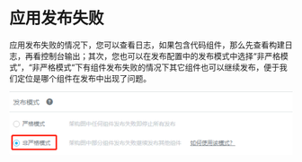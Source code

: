# 应用发布失败

应用发布失败的情况下，您可以查看日志，如果包含代码组件，那么先查看构建日志，再看控制台输出；其次，您也可以在发布配置中的发布模式中选择“非严格模式”，“非严格模式“下有组件发布失败的情况下其它组件也可以继续发布，便于我们定位是哪个组件在发布中出现了问题。

![](/assets/import80.png)

